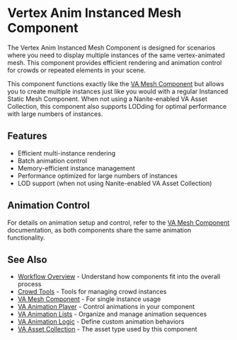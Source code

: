 # Vertex Anim Instanced Mesh Component

The Vertex Anim Instanced Mesh Component is designed for scenarios where you need to display multiple instances of the same vertex-animated mesh. This component provides efficient rendering and animation control for crowds or repeated elements in your scene.

This component functions exactly like the [VA Mesh Component](vertex-anim-mesh-component.md) but allows you to create multiple instances just like you would with a regular Instanced Static Mesh Component. When not using a Nanite-enabled VA Asset Collection, this component also supports LODding for optimal performance with large numbers of instances.

## Features
- Efficient multi-instance rendering
- Batch animation control
- Memory-efficient instance management
- Performance optimized for large numbers of instances
- LOD support (when not using Nanite-enabled VA Asset Collection)

## Animation Control

For details on animation setup and control, refer to the [VA Mesh Component](vertex-anim-mesh-component.md) documentation, as both components share the same animation functionality.

## See Also
- [Workflow Overview](workflow-overview.md) - Understand how components fit into the overall process
- [Crowd Tools](crowd-tools-editor-mode.md) - Tools for managing crowd instances
- [VA Mesh Component](vertex-anim-mesh-component.md) - For single instance usage
- [VA Animation Player](va-animation-player.md) - Control animations in your component
- [VA Animation Lists](vertex-anim-lists.md) - Organize and manage animation sequences
- [VA Animation Logic](animation-logic.md) - Define custom animation behaviors
- [VA Asset Collection](va-asset-collection.md) - The asset type used by this component
